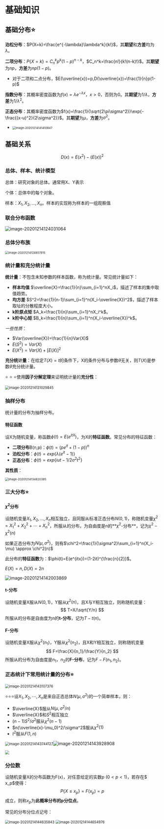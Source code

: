 # 基础知识

## 基础分布:star:

**泊松分布**：$P(X=k)=\frac{e^{-\lambda}\lambda^k}{k!}$，其**期望**和**方差**均为$\lambda$。

**二项分布**：$P\{X=k\}=C_n^kp^k(1-p)^{n-k}$，$C_n^k=\frac{n!}{k!(n-k)!}$。其**期望**为$np$，**方差**为$np(1-p)$。

- 对于二项和二点分布，$E(\overline{x})=p,D(\overline{x})=\frac{1}{n}p(1-p)$

**指数分布**：其概率密度函数为$f(x)=\lambda e^{-\lambda x}，x>0$，否则为0。其**期望**为$1/\lambda$，**方差**为$1/\lambda^2$。

**正态分布**：其概率密度函数为$f(x)=\frac{1}{\sqrt{2\pi\sigma^2}}\exp{-\frac{(x-u)^2}{2\sigma^2}}$。其**期望**为$\mu$，**方差**为$\sigma^2$。

- <img src="数理统计复习.assets/image-20201214141410847.png" alt="image-20201214141410847" style="zoom:67%;" />

## 基础关系

$$
D(x)=E(x^2)-(E(x))^2
$$



### 总体、样本、统计模型

总体：研究对象的总体。通常用X、Y表示

个体：总体中的每个对象。

样本：$X_1,X_2,...,X_n$。样本的实现称为样本的一组观察值

### 联合分布函数

![image-20201214124031064](数理统计复习.assets/image-20201214124031064.png)

### 总体分布族

<img src="数理统计复习.assets/image-20201214124857815.png" alt="image-20201214124857815" style="zoom:67%;" />

### 	统计量和充分统计量

**统计量**：不包含未知参数的样本函数，称为统计量。常见统计量如下：

- **样本均值** $\overline{X}=\frac{1}{n}\sum_{i=1}^nX_i$，描述了样本的集中取值趋势。
- **均方差** $S^2=\frac{1}{n-1}\sum_{i=1}^n(X_i-\overline{X})^2$，描述了样本取址的分散程度大小。
- **k阶原点矩** $A_k=\frac{1}{n}\sum_{i=1}^nX_i^k$。
- **k阶中心矩** $B_k=\frac{1}{n}\sum_{i=1}^n(X_i-\overline{X})^k$。

*一些性质*：

- $Var(\overline{X})=\frac{1}{n}Var(X)$
- $E(S^2)=Var(X)$
- $E(X^2)=Var(X)+[E(X)]^ 2$

**充分统计量**：在给定$T(X)=t$的条件下，X的条件分布与参数$\theta$无关，则$T(X)$是参数$\theta$充分统计量。

:star: :star: :star:使用**因子分解定理**来证明统计量的**充分性**：

<img src="数理统计复习.assets/image-20201214131029845.png" alt="image-20201214131029845" style="zoom: 80%;" />



### 抽样分布

统计量的分布为抽样分布。

#### 特征函数

设X为随机变量，称函数$\phi(t)=E(e^{itX})$，为X的**特征函数**。常见分布的特征函数：

- **二项分布**B(n,p)：$\phi(t)=(pe^{it}+(1-p))^n$
- **泊松分布**：$\phi(t)=exp\{\lambda(e^{it}-1)\}$
- **正态分布**：$\phi(t)=exp\{iut-1/2\sigma^2t^2\}$

**其性质**：

<img src="数理统计复习.assets/image-20201214134820385.png" alt="image-20201214134820385" style="zoom:67%;" />



### 三大分布:star:

#### $\chi^2$分布

设随机变量$X_1,X_2,...,X_n$相互独立，且同服从标准正态分布$N(0,1)$，称随机变量$\chi^2=X_1^2+X_2^2+\cdots+X_n^2$，所服从的分布，为自由度是n的**$\chi^2$-分布**，记为$\chi^2-\chi^2(n)$

如果正态分布为$N(\mu,\sigma^2)$，则有$\chi^2=\frac{1}{\sigma^2}\sum_{i=1}^n(X_i-\mu) \approx \chi^2(n)$

此分布的**特征函数**为：$\phi(t)=E(e^{itx})=(1-2it)^{\frac{n}{2}}$。

$E(X)=n,D(X)=2n$

![image-20201214142003869](数理统计复习.assets/image-20201214142003869.png)



#### t-分布

设随机变量X服从$N(0,1)$，Y服从$\chi^2(n)$，且X与Y相互独立，则称随机变量：
$$
T=X/\sqrt{Y/n}
$$
所服从的分布是自由度为n的**t-分布**，记为$T-t(n)$。



#### F-分布

设随机变量X服从$\chi^2(n_1)$，Y服从$\chi^2(n_2)$，且X和Y相互独立，则称随机变量
$$
F=\frac{X}{n_1}/\frac{Y}{n_2}
$$
所服从的分布为自由度是$n_1$，$n_2$的**F-分布**，记为$F-F(n_1,n_2)$。



### 正态统计下常用统计量的分布:star:

<img src="数理统计复习.assets/image-20201214143107376.png" alt="image-20201214143107376" style="zoom:80%;" />

:star::star::star:设$X_1,X_2,\cdots,X_n$是来自正态总体$N(\mu,\sigma^2)$的一个简单样本，则：

- $\overline{X}$服从$N(\mu,\sigma^2/n)$
- $\overline{X}$和$S^2$相互独立
- $(n-1)S^2/\sigma^2$服从$\chi^2(n-1)$
- $n(\overline{x}-\mu_0)^2/\sigma^2$服从$\chi^2(1)$
- $t^2$服从$F(1,n)$

<img src="数理统计复习.assets/image-20201214143744127.png" alt="image-20201214143744127" style="zoom:80%;" />![image-20201214143928908](数理统计复习.assets/image-20201214143928908.png)

<img src="../../捕获.PNG" style="zoom:80%;" />



### 分位数

设随机变量X的分布函数为F(x)，对任意给定的实数p $(0<p<1)$，若存在$ x_p$使得：
$$
P\{X\leq x_p\}=F(x_p)=p
$$
成立，则称$x_p$为**此概率分布的p分位点**。

常见的分布分位点记号：

<img src="数理统计复习.assets/image-20201214144635843.png" alt="image-20201214144635843" style="zoom:80%;" />

<img src="数理统计复习.assets/image-20201214144654976.png" alt="image-20201214144654976" style="zoom:80%;" />
